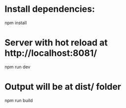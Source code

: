 

# Install dependencies:
npm install

# Server with hot reload at http://localhost:8081/
npm run dev

# Output will be at dist/ folder
npm run build
```
